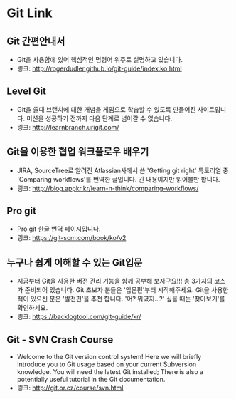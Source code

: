 # Git Link

## Git 간편안내서
* Git을 사용함에 있어 핵심적인 명령어 위주로 설명하고 있습니다.
* 링크: http://rogerdudler.github.io/git-guide/index.ko.html

## Level Git
* Git을 쓸때 브랜치에 대한 개념을 게임으로 학습할 수 있도록 만들어진 사이트입니다.
미션을 성공하기 전까지 다음 단계로 넘어갈 수 없습니다.
* 링크: http://learnbranch.urigit.com/

## Git을 이용한 협업 워크플로우 배우기
* JIRA, SourceTree로 알려진  Atlassian사에서 쓴 'Getting git right' 튜토리얼 중
'Comparing workflows'를 번역한 글입니다. 긴 내용이지만 읽어볼만 합니다.
* 링크: http://blog.appkr.kr/learn-n-think/comparing-workflows/

## Pro git
* Pro git 한글 번역 페이지입니다.
* 링크: https://git-scm.com/book/ko/v2

## 누구나 쉽게 이해할 수 있는 Git입문
* 지금부터 Git을 사용한 버전 관리 기능을 함께 공부해 보자구요!!! 총 3가지의 코스가 준비되어 있습니다. Git 초보자 분들은 '입문편'부터 시작해주세요. Git을 사용한 적이 있으신 분은 '발전편'을 추천 합니다. '어? 뭐였지...?' 싶을 때는 '찾아보기'를 확인하세요.
* 링크: https://backlogtool.com/git-guide/kr/

## Git - SVN Crash Course
* Welcome to the Git version control system! Here we will briefly introduce you to Git usage based on your current Subversion knowledge. You will need the latest Git installed; There is also a potentially useful tutorial in the Git documentation.
* 링크: http://git.or.cz/course/svn.html
